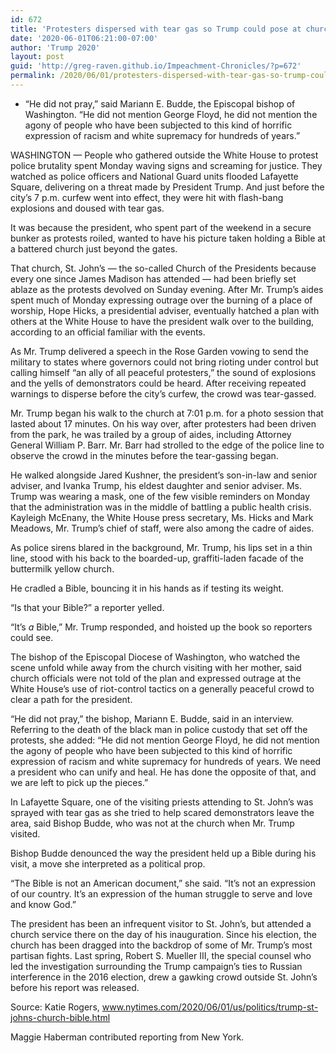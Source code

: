 ```yaml
---
id: 672
title: 'Protesters dispersed with tear gas so Trump could pose at church'
date: '2020-06-01T06:21:00-07:00'
author: 'Trump 2020'
layout: post
guid: 'http://greg-raven.github.io/Impeachment-Chronicles/?p=672'
permalink: /2020/06/01/protesters-dispersed-with-tear-gas-so-trump-could-pose-at-church/
---
```


- “He did not pray,” said Mariann E. Budde, the Episcopal bishop of Washington. “He did not mention George Floyd, he did not mention the agony of people who have been subjected to this kind of horrific expression of racism and white supremacy for hundreds of years.”

WASHINGTON — People who gathered outside the White House to protest police brutality spent Monday waving signs and screaming for justice. They watched as police officers and National Guard units flooded Lafayette Square, delivering on a threat made by President Trump. And just before the city’s 7 p.m. curfew went into effect, they were hit with flash-bang explosions and doused with tear gas.

It was because the president, who spent part of the weekend in a secure bunker as protests roiled, wanted to have his picture taken holding a Bible at a battered church just beyond the gates.

That church, St. John’s — the so-called Church of the Presidents because every one since James Madison has attended — had been briefly set ablaze as the protests devolved on Sunday evening. After Mr. Trump’s aides spent much of Monday expressing outrage over the burning of a place of worship, Hope Hicks, a presidential adviser, eventually hatched a plan with others at the White House to have the president walk over to the building, according to an official familiar with the events.

As Mr. Trump delivered a speech in the Rose Garden vowing to send the military to states where governors could not bring rioting under control but calling himself “an ally of all peaceful protesters,” the sound of explosions and the yells of demonstrators could be heard. After receiving repeated warnings to disperse before the city’s curfew, the crowd was tear-gassed.

Mr. Trump began his walk to the church at 7:01 p.m. for a photo session that lasted about 17 minutes. On his way over, after protesters had been driven from the park, he was trailed by a group of aides, including Attorney General William P. Barr. Mr. Barr had strolled to the edge of the police line to observe the crowd in the minutes before the tear-gassing began.

He walked alongside Jared Kushner, the president’s son-in-law and senior adviser, and Ivanka Trump, his eldest daughter and senior adviser. Ms. Trump was wearing a mask, one of the few visible reminders on Monday that the administration was in the middle of battling a public health crisis. Kayleigh McEnany, the White House press secretary, Ms. Hicks and Mark Meadows, Mr. Trump’s chief of staff, were also among the cadre of aides.

As police sirens blared in the background, Mr. Trump, his lips set in a thin line, stood with his back to the boarded-up, graffiti-laden facade of the buttermilk yellow church.

He cradled a Bible, bouncing it in his hands as if testing its weight.

“Is that your Bible?” a reporter yelled.

“It’s *a* Bible,” Mr. Trump responded, and hoisted up the book so reporters could see.

The bishop of the Episcopal Diocese of Washington, who watched the scene unfold while away from the church visiting with her mother, said church officials were not told of the plan and expressed outrage at the White House’s use of riot-control tactics on a generally peaceful crowd to clear a path for the president.

“He did not pray,” the bishop, Mariann E. Budde, said in an interview. Referring to the death of the black man in police custody that set off the protests, she added: “He did not mention George Floyd, he did not mention the agony of people who have been subjected to this kind of horrific expression of racism and white supremacy for hundreds of years. We need a president who can unify and heal. He has done the opposite of that, and we are left to pick up the pieces.”

In Lafayette Square, one of the visiting priests attending to St. John’s was sprayed with tear gas as she tried to help scared demonstrators leave the area, said Bishop Budde, who was not at the church when Mr. Trump visited.

Bishop Budde denounced the way the president held up a Bible during his visit, a move she interpreted as a political prop.

“The Bible is not an American document,” she said. “It’s not an expression of our country. It’s an expression of the human struggle to serve and love and know God.”

The president has been an infrequent visitor to St. John’s, but attended a church service there on the day of his inauguration. Since his election, the church has been dragged into the backdrop of some of Mr. Trump’s most partisan fights. Last spring, Robert S. Mueller III, the special counsel who led the investigation surrounding the Trump campaign’s ties to Russian interference in the 2016 election, drew a gawking crowd outside St. John’s before his report was released.

Source: Katie Rogers, www.nytimes.com/2020/06/01/us/politics/trump-st-johns-church-bible.html

Maggie Haberman contributed reporting from New York.